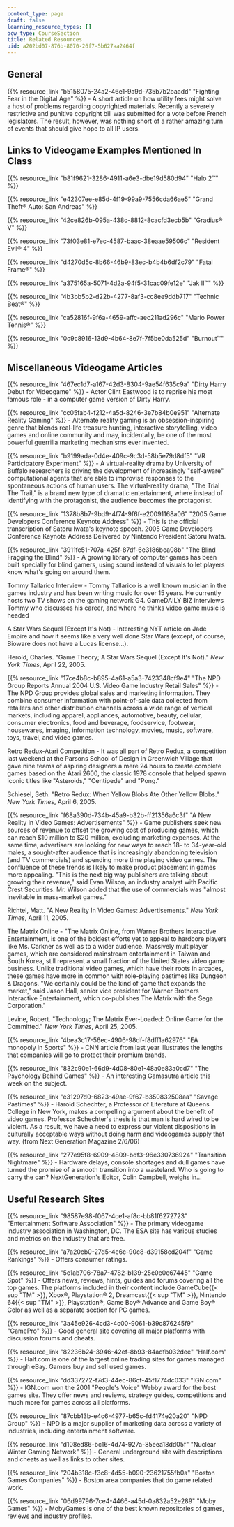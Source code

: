 ```yaml
---
content_type: page
draft: false
learning_resource_types: []
ocw_type: CourseSection
title: Related Resources
uid: a202bd07-876b-8070-26f7-5b627aa2464f
---
```

## General

{{% resource_link "b5158075-24a2-46e1-9a9d-735b7b2baadd" "Fighting Fear in the Digital Age" %}} - A short article on how utility fees might solve a host of problems regarding copyrighted materials. Recently a severely restrictive and punitive copyright bill was submitted for a vote before French legislators. The result, however, was nothing short of a rather amazing turn of events that should give hope to all IP users.

## Links to Videogame Examples Mentioned In Class

{{% resource_link "b81f9621-3286-4911-a6e3-dbe19d580d94" "Halo 2™" %}}

{{% resource_link "e42307ee-e85d-4f19-99a9-7556cda66ae5" "Grand Theft® Auto: San Andreas" %}}

{{% resource_link "42ce826b-095a-438c-8812-8cacfd3ecb5b" "Gradius® V" %}}

{{% resource_link "73f03e81-e7ec-4587-baac-38eaae59506c" "Resident Evil® 4" %}}

{{% resource_link "d4270d5c-8b66-46b9-83ec-b4b4b6df2c79" "Fatal Frame®" %}}

{{% resource_link "a375165a-5071-4d2a-94f5-31cac09fe12e" "Jak II™" %}}

{{% resource_link "4b3bb5b2-d22b-4277-8af3-cc8ee9ddb717" "Technic Beat®" %}}

{{% resource_link "ca52816f-9f6a-4659-affc-aec211ad296c" "Mario Power Tennis®" %}}

{{% resource_link "0c9c8916-13d9-4b64-8e7f-7f5be0da525d" "Burnout™" %}}

## Miscellaneous Videogame Articles

{{% resource_link "467ec1d7-a167-42d3-8304-9ae54f635c9a" "Dirty Harry Debut for Videogame" %}} - Actor Clint Eastwood is to reprise his most famous role - in a computer game version of Dirty Harry.

{{% resource_link "cc05fab4-f212-4a5d-8246-3e7b84b0e951" "Alternate Reality Gaming" %}} - Alternate reality gaming is an obsession-inspiring genre that blends real-life treasure hunting, interactive storytelling, video games and online community and may, incidentally, be one of the most powerful guerrilla marketing mechanisms ever invented.

{{% resource_link "b9199ada-0d4e-409c-9c3d-58b5e79d8df5" "VR Participatory Experiment" %}} - A virtual-reality drama by University of Buffalo researchers is driving the development of increasingly "self-aware" computational agents that are able to improvise responses to the spontaneous actions of human users. The virtual-reality drama, "The Trial The Trail," is a brand new type of dramatic entertainment, where instead of identifying with the protagonist, the audience becomes the protagonist.

{{% resource_link "1378b8b7-9bd9-4f74-9f6f-e20091168a06" "2005 Game Developers Conference Keynote Address" %}} - This is the official transcription of Satoru Iwata's keynote speech. 2005 Game Developers Conference Keynote Address Delivered by Nintendo President Satoru Iwata.

{{% resource_link "3911fe51-707a-425f-87df-6e3186bca08b" "The Blind Fragging the Blind" %}} - A growing library of computer games has been built specially for blind gamers, using sound instead of visuals to let players know what's going on around them.

Tommy Tallarico Interview - Tommy Tallarico is a well known musician in the games industry and has been writing music for over 15 years. He currently hosts two TV shows on the gaming network G4. GameDAILY BIZ interviews Tommy who discusses his career, and where he thinks video game music is headed

A Star Wars Sequel (Except It's Not) - Interesting NYT article on Jade Empire and how it seems like a very well done Star Wars (except, of course, Bioware does not have a Lucas license…).

Herold, Charles. "Game Theory; A Star Wars Sequel (Except It's Not)." _New York Times_, April 22, 2005.

{{% resource_link "17ce4b8c-b895-4a61-a5a3-7423348cf9e4" "The NPD Group Reports Annual 2004 U.S. Video Game Industry Retail Sales" %}} - The NPD Group provides global sales and marketing information. They combine consumer information with point-of-sale data collected from retailers and other distribution channels across a wide range of vertical markets, including apparel, appliances, automotive, beauty, cellular, consumer electronics, food and beverage, foodservice, footwear, housewares, imaging, information technology, movies, music, software, toys, travel, and video games.

Retro Redux-Atari Competition - It was all part of Retro Redux, a competition last weekend at the Parsons School of Design in Greenwich Village that gave nine teams of aspiring designers a mere 24 hours to create complete games based on the Atari 2600, the classic 1978 console that helped spawn iconic titles like "Asteroids," "Centipede" and "Pong."

Schiesel, Seth. "Retro Redux: When Yellow Blobs Ate Other Yellow Blobs." _New York Times_, April 6, 2005.

{{% resource_link "f68a390d-734b-45a9-b32b-ff21356a6c3f" "A New Reality in Video Games: Advertisements" %}} - Game publishers seek new sources of revenue to offset the growing cost of producing games, which can reach $10 million to $20 million, excluding marketing expenses. At the same time, advertisers are looking for new ways to reach 18- to 34-year-old males, a sought-after audience that is increasingly abandoning television (and TV commercials) and spending more time playing video games. The confluence of these trends is likely to make product placement in games more appealing. "This is the next big way publishers are talking about growing their revenue," said Evan Wilson, an industry analyst with Pacific Crest Securities. Mr. Wilson added that the use of commercials was "almost inevitable in mass-market games."

Richtel, Matt. "A New Reality In Video Games: Advertisements." _New York Times_, April 11, 2005.

The Matrix Online - "The Matrix Online, from Warner Brothers Interactive Entertainment, is one of the boldest efforts yet to appeal to hardcore players like Ms. Carkner as well as to a wider audience. Massively multiplayer games, which are considered mainstream entertainment in Taiwan and South Korea, still represent a small fraction of the United States video game business. Unlike traditional video games, which have their roots in arcades, these games have more in common with role-playing pastimes like Dungeon & Dragons. "We certainly could be the kind of game that expands the market," said Jason Hall, senior vice president for Warner Brothers Interactive Entertainment, which co-publishes The Matrix with the Sega Corporation."

Levine, Robert. "Technology; The Matrix Ever-Loaded: Online Game for the Committed." _New York Times_, April 25, 2005.

{{% resource_link "4bea3c17-56ec-4906-98df-f8dff1a62976" "EA monopoly in Sports" %}} - CNN article from last year illustrates the lengths that companies will go to protect their premium brands.

{{% resource_link "832c90e1-66d9-4d08-80e1-48a0e83a0cd7" "The Psychology Behind Games" %}} - An interesting Gamasutra article this week on the subject.

{{% resource_link "e31297d0-6823-49ae-9f67-b350832508aa" "Savage Pastimes" %}} - Harold Schechter, a Professor of Literature at Queens College in New York, makes a compelling argument about the benefit of video games. Professor Schechter's thesis is that man is hard wired to be violent. As a result, we have a need to express our violent dispositions in culturally acceptable ways without doing harm and videogames supply that way. (from Next Generation Magazine 2/6/06)

{{% resource_link "277e95f8-6909-4809-bdf3-96e330736924" "Transition Nightmare" %}} - Hardware delays, console shortages and dull games have turned the promise of a smooth transition into a wasteland. Who is going to carry the can? NextGeneration's Editor, Colin Campbell, weighs in…

## Useful Research Sites

{{% resource_link "98587e98-f067-4ce1-af8c-bb81f6272723" "Entertainment Software Association" %}} - The primary videogame industry association in Washington, DC. The ESA site has various studies and metrics on the industry that are free.

{{% resource_link "a7a20cb0-27d5-4e6c-90c8-d39158cd204f" "Game Rankings" %}} - Offers consumer ratings.

{{% resource_link "5c1ab706-78a7-4782-b139-25e0e0e67445" "Game Spot" %}} - Offers news, reviews, hints, guides and forums covering all the top games. The platforms included in their content include GameCube{{< sup "TM" >}}, Xbox®, Playstation® 2, Dreamcast{{< sup "TM" >}}, Nintendo 64{{< sup "TM" >}}, Playstation®, Game Boy® Advance and Game Boy® Color as well as a separate section for PC games.

{{% resource_link "3a45e926-4cd3-4c00-9061-b39c876245f9" "GamePro" %}} - Good general site covering all major platforms with discussion forums and cheats.

{{% resource_link "82236b24-3946-42ef-8b93-84adfb032dee" "Half.com" %}} - Half.com is one of the largest online trading sites for games managed through eBay. Gamers buy and sell used games.

{{% resource_link "dd337272-f7d3-44ec-86cf-45f1774dc033" "IGN.com" %}} - IGN.com won the 2001 "People's Voice" Webby award for the best games site. They offer news and reviews, strategy guides, competitions and much more for games across all platforms.

{{% resource_link "87cbb13b-e4c6-4977-b65c-fd4174e20a20" "NPD Group" %}} - NPD is a major supplier of marketing data across a variety of industries, including entertainment software.

{{% resource_link "d108ed86-bc16-4d74-927a-85eea18dd05f" "Nuclear Winter Gaming Network" %}} - General underground site with descriptions and cheats as well as links to other sites.

{{% resource_link "204b318c-f3c8-4d55-b090-23621755fb0a" "Boston Games Companies" %}} - Boston area companies that do game related work.

{{% resource_link "06d99796-7ce4-4466-a45d-0a832a52e289" "Moby Games" %}} - MobyGames is one of the best known repositories of games, reviews and industry profiles.